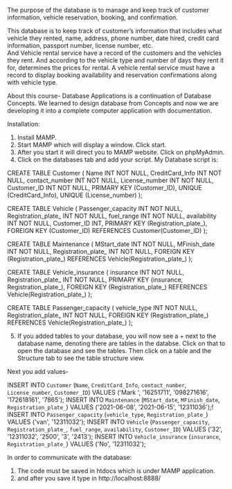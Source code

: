 The purpose of the database is to manage and keep track of customer information, vehicle reservation, booking, and confirmation.

This database is to keep track of customer’s information that includes what vehicle they rented, name, address, phone number, date hired, credit card information, passport number, license number, etc.  
And Vehicle rental service have a record of the customers and the vehicles they rent. And according to the vehicle type and number of days they rent it for, determines the prices for rental. 
A vehicle rental service must have a record to display booking availability and reservation confirmations along with vehicle type. 

About this course-
Database Applications is a continuation of Database Concepts. We learned to design database from Concepts and now we are developing it into a complete computer application with documentation. 


Installation:
1. Install MAMP.
2. Start MAMP which will display a window. Click start. 
3. After you start it will direct you to MAMP website. Click on phpMyAdmin.
4. Click on the databases tab and add your script. My Database script is:

CREATE TABLE Customer
(
  Name INT NOT NULL,
  CreditCard_Info INT NOT NULL,
  contact_number INT NOT NULL,
  License_number INT NOT NULL,
  Customer_ID INT NOT NULL,
  PRIMARY KEY (Customer_ID),
  UNIQUE (CreditCard_Info),
  UNIQUE (License_number)
);

CREATE TABLE Vehicle
(
  Passenger_capacity INT NOT NULL,
  Registration_plate_ INT NOT NULL,
  fuel_range INT NOT NULL,
  availability INT NOT NULL,
  Customer_ID INT,
  PRIMARY KEY (Registration_plate_),
  FOREIGN KEY (Customer_ID) REFERENCES Customer(Customer_ID)
);

CREATE TABLE Maintenance
(
  MStart_date INT NOT NULL,
  MFinish_date INT NOT NULL,
  Registration_plate_ INT NOT NULL,
  FOREIGN KEY (Registration_plate_) REFERENCES Vehicle(Registration_plate_)
);

CREATE TABLE Vehicle_insurance
(
  insurance INT NOT NULL,
  Registration_plate_ INT NOT NULL,
  PRIMARY KEY (insurance, Registration_plate_),
  FOREIGN KEY (Registration_plate_) REFERENCES Vehicle(Registration_plate_)
);

CREATE TABLE Passenger_capacity
(
  vehicle_type INT NOT NULL,
  Registration_plate_ INT NOT NULL,
  FOREIGN KEY (Registration_plate_) REFERENCES Vehicle(Registration_plate_)
);

5) If you added tables to your database, you will now see a + next to the database name, denoting there are tables in the databse. Click on that to open the database and see the tables. Then click on a table and the Structure tab to see the table structure view.

Next you add values-

INSERT INTO `Customer` (`Name`, `CreditCard_Info`, `contact_number`, `License_number`, `Customer_ID`) VALUES ('Mark ', '16251711', '098271616', '172618161', '7865');
INSERT INTO `Maintenance` (`MStart_date`, `MFinish_date`, `Registration_plate_`) VALUES ('2021-06-08', '2021-06-15', '12311036');!
INSERT INTO `Passenger_capacity` (`vehicle_type`, `Registration_plate_`) VALUES ('van', '12311032');
INSERT INTO `Vehicle` (`Passenger_capacity`, `Registration_plate_`, `fuel_range`, `availability`, `Customer_ID`) VALUES ('32', '12311032', '2500', '3', '2413');
INSERT INTO `Vehicle_insurance` (`insurance`, `Registration_plate_`) VALUES ('No', '12311032');


In order to communicate with the database:
1) The code must be saved in htdocs which is under MAMP application.
2) and after you save it type in http://localhost:8888/ 
 

